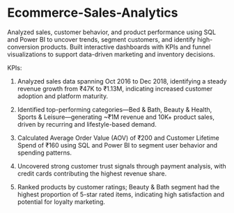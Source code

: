 # Ecommerce-Sales-Analytics
Analyzed sales, customer behavior, and product performance using SQL and Power BI to uncover trends, segment customers, and identify high-conversion products. Built interactive dashboards with KPIs and funnel visualizations to support data-driven marketing and inventory decisions.

KPIs:

1. Analyzed sales data spanning Oct 2016 to Dec 2018, identifying a steady revenue growth from ₹47K to ₹1.13M, indicating increased customer adoption and platform maturity.

2. Identified top-performing categories—Bed & Bath, Beauty & Health, Sports & Leisure—generating ~₹1M revenue and 10K+ product sales, driven by recurring and lifestyle-based demand.

3. Calculated Average Order Value (AOV) of ₹200 and Customer Lifetime Spend of ₹160 using SQL and Power BI to segment user behavior and spending patterns.

4. Uncovered strong customer trust signals through payment analysis, with credit cards contributing the highest revenue share.

5. Ranked products by customer ratings; Beauty & Bath segment had the highest proportion of 5-star rated items, indicating high satisfaction and potential for loyalty marketing.
